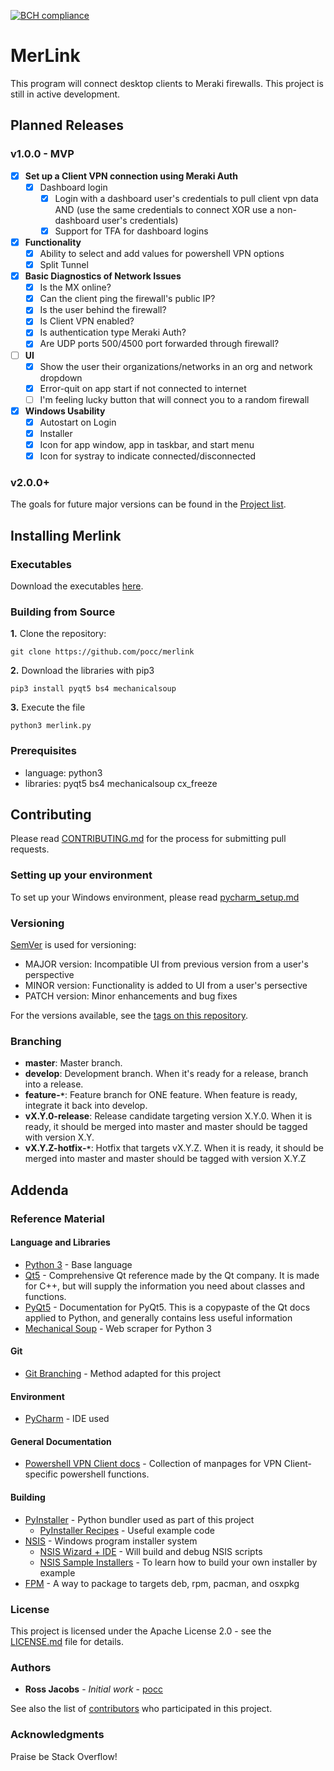 [![BCH compliance](https://bettercodehub.com/edge/badge/pocc/merlink?branch=master)](https://bettercodehub.com/)

# MerLink
This program will connect desktop clients to Meraki firewalls. This project is still in active development.

## Planned Releases
### v1.0.0 - MVP
* [x] **Set up a Client VPN connection using Meraki Auth**
  * [x] Dashboard login
    * [x] Login with a dashboard user's credentials to pull client vpn data AND (use the same credentials to connect XOR use a non-dashboard user's credentials)
    * [x] Support for TFA for dashboard logins
* [x] **Functionality**
  * [x] Ability to select and add values for powershell VPN options 
  * [x] Split Tunnel

* [x] **Basic Diagnostics of Network Issues**
  * [x] Is the MX online?
  * [x] Can the client ping the firewall's public IP?
  * [x] Is the user behind the firewall?
  * [x] Is Client VPN enabled?
  * [x] Is authentication type Meraki Auth?
  * [x] Are UDP ports 500/4500 port forwarded through firewall?

* [ ] **UI**
  * [x] Show the user their organizations/networks in an org and network dropdown
  * [x] Error-quit on app start if not connected to internet
  * [ ] I'm feeling lucky button that will connect you to a random firewall

* [x] **Windows Usability**
  * [x] Autostart on Login
  * [x] Installer
  * [x] Icon for app window, app in taskbar, and start menu
  * [x] Icon for systray to indicate connected/disconnected
 
### v2.0.0+
The goals for future major versions can be found in the [Project list](https://github.com/pocc/merlink/projects).
  
## Installing Merlink
### Executables
Download the executables [here](https://github.com/pocc/merlink/releases).

### Building from Source
**1.** Clone the repository:

```git clone https://github.com/pocc/merlink```

**2.** Download the libraries with pip3

```pip3 install pyqt5 bs4 mechanicalsoup```

**3.** Execute the file

```python3 merlink.py```

### Prerequisites

* language: python3 
* libraries: pyqt5 bs4 mechanicalsoup cx_freeze

## Contributing

Please read [CONTRIBUTING.md](https://github.com/pocc/merlink/blob/master/docs/CONTRIBUTING.md) for the process for submitting pull requests.

### Setting up your environment
To set up your Windows environment, please read [pycharm_setup.md](https://github.com/pocc/merlink/blob/master/docs/pycharm_setup.md)

### Versioning

[SemVer](http://semver.org/) is used for versioning: 
* MAJOR version: Incompatible UI from previous version from a user's perspective
* MINOR version: Functionality is added to UI from a user's persective
* PATCH version: Minor enhancements and bug fixes

For the versions available, see the [tags on this repository](https://github.com/pocc/merlink/tags). 

### Branching

* **master**: Master branch.
* **develop**: Development branch. When it's ready for a release, branch into a release.
* **feature-`*`**: Feature branch for ONE feature. When feature is ready, integrate it back into develop. 
* **vX.Y.0-release**: Release candidate targeting version X.Y.0. When it is ready, it should be merged into master and master should be tagged with version X.Y.
* **vX.Y.Z-hotfix-`*`**: Hotfix that targets vX.Y.Z. When it is ready, it should be merged into master and master should be tagged with version X.Y.Z

## Addenda
### Reference Material
#### Language and Libraries
* [Python 3](https://www.python.org/) - Base language
* [Qt5](https://doc.qt.io/qt-5/index.html) - Comprehensive Qt reference made by the Qt company. It is made for C++, but will supply the information you need about classes and functions.
* [PyQt5](http://pyqt.sourceforge.net/Docs/PyQt5/) - Documentation for PyQt5. This is a copypaste of the Qt docs applied to Python, and generally contains less useful information  
* [Mechanical Soup](https://github.com/MechanicalSoup/MechanicalSoup) - Web scraper for Python 3

#### Git
* [Git Branching](http://nvie.com/posts/a-successful-git-branching-model/) - Method adapted for this project

#### Environment
* [PyCharm](https://www.jetbrains.com/pycharm/) - IDE used

#### General Documentation
* [Powershell VPN Client docs](https://docs.microsoft.com/en-us/powershell/module/vpnclient/?view=win10-ps) - Collection of manpages for VPN Client-specific powershell functions.

#### Building
* [PyInstaller](https://pyinstaller.readthedocs.io/en/v3.3.1/) - Python bundler used as part of this project 
    * [PyInstaller Recipes](https://github.com/pyinstaller/pyinstaller/wiki/Recipes) - Useful example code
* [NSIS](http://nsis.sourceforge.net/Docs/) - Windows program installer system
    * [NSIS Wizard + IDE](http://hmne.sourceforge.net/) - Will build and debug NSIS scripts
    * [NSIS Sample Installers](http://nsis.sourceforge.net/Category:Real_World_Installers) - To learn how to build your own installer by example
* [FPM](https://github.com/jordansissel/fpm) - A way to package to targets deb, rpm, pacman, and osxpkg

### License

This project is licensed under the Apache License 2.0 - see the [LICENSE.md](LICENSE.md) file for details.

### Authors

* **Ross Jacobs** - *Initial work* - [pocc](https://github.com/pocc)

See also the list of [contributors](https://github.com/pocc/merlink/contributors) who participated in this project.

### Acknowledgments
Praise be Stack Overflow!
